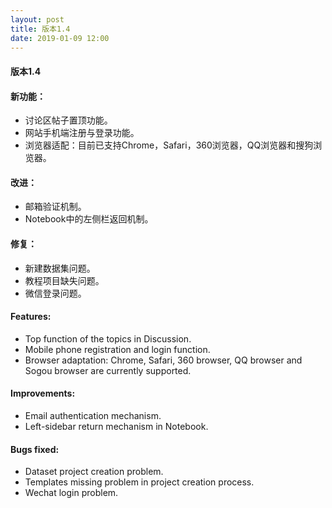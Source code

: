```yaml
---
layout: post
title: 版本1.4
date: 2019-01-09 12:00
---
```

#### 版本1.4
#### 新功能：
- 讨论区帖子置顶功能。
- 网站手机端注册与登录功能。
- 浏览器适配：目前已支持Chrome，Safari，360浏览器，QQ浏览器和搜狗浏览器。

#### 改进：
- 邮箱验证机制。
- Notebook中的左侧栏返回机制。

#### 修复：
- 新建数据集问题。
- 教程项目缺失问题。
- 微信登录问题。

#### Features:
- Top function of the topics in Discussion.
- Mobile phone registration and login function.
- Browser adaptation: Chrome, Safari, 360 browser, QQ browser and Sogou browser are currently supported.

#### Improvements:
- Email authentication mechanism.
- Left-sidebar return mechanism in Notebook.

#### Bugs fixed:
- Dataset project creation problem.
- Templates missing problem in project creation process.
- Wechat login problem.
